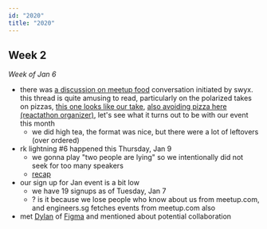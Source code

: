 ```yaml
---
id: "2020"
title: "2020"
---
```


## Week 2

_Week of Jan 6_

- there was [a discussion on meetup food](https://twitter.com/swyx/status/1214272306987589633) conversation initiated by swyx. this thread is quite amusing to read, particularly on the polarized takes on pizzas, [this one looks like our take](https://twitter.com/wgao19/status/1214391587431542786), [also avoiding pizza here (reactathon organizer)](https://twitter.com/Benghamine/status/1214287487389978624), let's see what it turns out to be with our event this month
  - we did high tea, the format was nice, but there were a lot of leftovers (over ordered)
- rk lightning #6 happened this Thursday, Jan 9
  - we gonna play "two people are lying" so we intentionally did not seek for too many speakers
  - [recap](../events/6.md)
- our sign up for Jan event is a bit low
  - we have 19 signups as of Tuesday, Jan 7
  - ? is it because we lose people who know about us from meetup.com, and engineers.sg fetches events from meetup.com also
- met [Dylan](https://twitter.com/zoink) of [Figma](https://figma.com/) and mentioned about potential collaboration
